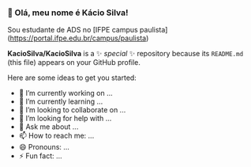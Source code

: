 ### 👋 Olá, meu nome é Kácio Silva!

Sou estudante de ADS no [IFPE campus paulista] (https://portal.ifpe.edu.br/campus/paulista)

**KacioSilva/KacioSilva** is a ✨ _special_ ✨ repository because its `README.md` (this file) appears on your GitHub profile.

Here are some ideas to get you started:

- 🔭 I’m currently working on ...
- 🌱 I’m currently learning ...
- 👯 I’m looking to collaborate on ...
- 🤔 I’m looking for help with ...
- 💬 Ask me about ...
- 📫 How to reach me: ...
- 😄 Pronouns: ...
- ⚡ Fun fact: ...
